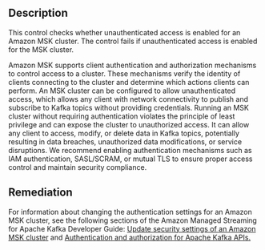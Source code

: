 ## Description

This control checks whether unauthenticated access is enabled for an Amazon MSK cluster. The control fails if unauthenticated access is enabled for the MSK cluster.

Amazon MSK supports client authentication and authorization mechanisms to control access to a cluster. These mechanisms verify the identity of clients connecting to the cluster and determine which actions clients can perform. An MSK cluster can be configured to allow unauthenticated access, which allows any client with network connectivity to publish and subscribe to Kafka topics without providing credentials. Running an MSK cluster without requiring authentication violates the principle of least privilege and can expose the cluster to unauthorized access. It can allow any client to access, modify, or delete data in Kafka topics, potentially resulting in data breaches, unauthorized data modifications, or service disruptions. We recommend enabling authentication mechanisms such as IAM authentication, SASL/SCRAM, or mutual TLS to ensure proper access control and maintain security compliance.

## Remediation

For information about changing the authentication settings for an Amazon MSK cluster, see the following sections of the Amazon Managed Streaming for Apache Kafka Developer Guide: [Update security settings of an Amazon MSK cluster](https://docs.aws.amazon.com/msk/latest/developerguide/msk-update-security.html) and [Authentication and authorization for Apache Kafka APIs.](https://docs.aws.amazon.com/msk/latest/developerguide/kafka_apis_iam.html)